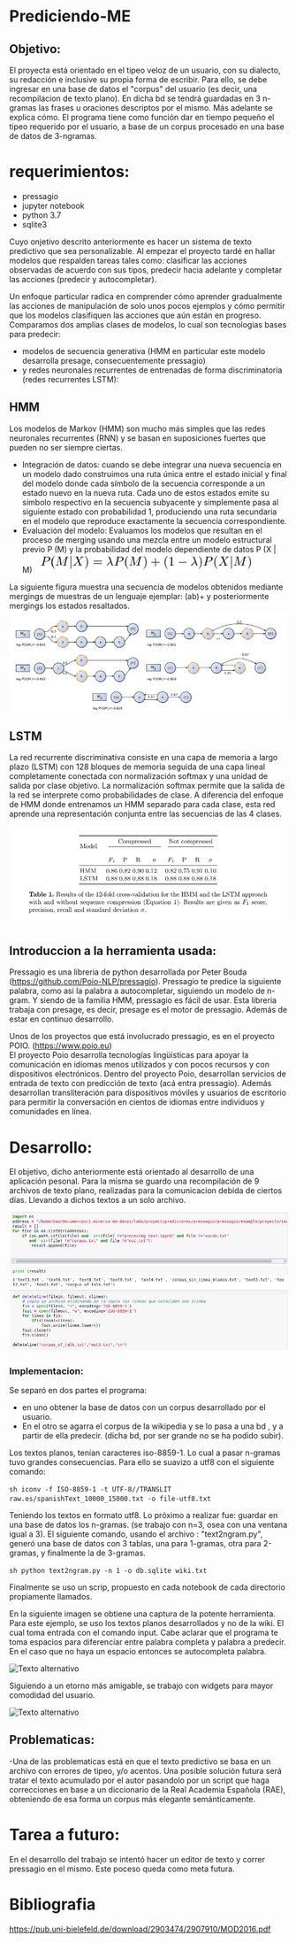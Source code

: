 # Prediciendo-ME

## Objetivo: 	
El proyecta está orientado en el tipeo veloz de un usuario, con su dialecto, su redacción e inclusive su propia forma de escribir.
Para ello, se debe ingresar en una base de datos el "corpus" del usuario (es decir, una recompilacion de texto plano). En dicha bd se tendrá guardadas en 3 n-gramas las frases u oraciones descriptos por el mismo. Más adelante se explica cómo.
El programa tiene como función dar en tiempo pequeño el tipeo requerido por el usuario, a base de un corpus procesado en una base de datos de 3-ngramas.

# requerimientos:
- pressagio
- jupyter notebook
- python 3.7
- sqlite3

Cuyo onjetivo descrito anteriormente es hacer un sistema de texto predictivo que sea personalizable.
Al empezar el proyecto tardé en hallar modelos que respalden tareas tales como: clasificar las acciones observadas de acuerdo con sus tipos, predecir hacia adelante y completar las acciones (predecir y autocompletar).

Un enfoque particular radica en comprender cómo aprender gradualmente las acciones de manipulación de solo unos pocos ejemplos y cómo permitir que los modelos clasifiquen las acciones que aún están en progreso. 
Comparamos dos amplias clases de modelos, lo cual son tecnologias bases para predecir:
- modelos de secuencia generativa (HMM en particular este modelo desarrolla presage, consecuentemente pressagio) 
- y redes neuronales recurrentes de entrenadas de forma discriminatoria (redes recurrentes LSTM):

## HMM 

Los modelos de Markov (HMM) son mucho más simples que las redes neuronales recurrentes (RNN) y se basan en suposiciones fuertes que pueden no ser siempre ciertas. 
- Integración de datos: cuando se debe integrar una nueva secuencia en un modelo dado
construimos una ruta única entre el estado inicial y final del modelo donde cada símbolo de la secuencia corresponde a un estado nuevo en la nueva ruta. Cada uno de estos estados emite su símbolo respectivo en la secuencia subyacente y simplemente pasa al siguiente estado con probabilidad 1, produciendo una ruta secundaria en el modelo que reproduce exactamente la secuencia correspondiente.
- Evaluación del modelo: Evaluamos los modelos que resultan en el proceso de merging usando una mezcla entre un modelo estructural previo P (M) y la probabilidad del modelo dependiente de datos P (X | M)
![Texto alternativo](/imagen/2.png)

La siguiente figura muestra una secuencia de modelos obtenidos mediante mergings de muestras de un lenguaje ejemplar:
(ab)+ y posteriormente mergings los estados resaltados.
![Texto alternativo](/imagen/3.png)

## LSTM

La red recurrente discriminativa consiste en una capa de memoria a largo plazo (LSTM) con 128 bloques de memoria seguida de una capa lineal completamente conectada con normalización softmax y una unidad de salida por clase objetivo. La normalización softmax permite que la salida de la red se interprete como probabilidades de clase. A diferencia del enfoque de HMM donde entrenamos un HMM separado para cada clase, esta red aprende una representación conjunta entre las secuencias de las 4 clases.

![Texto alternativo](/imagen/4.png)


## Introduccion a la herramienta usada:

Pressagio es una libreria de python desarrollada por Peter Bouda (https://github.com/Poio-NLP/pressagio).
Pressagio te predice la siguiente palabra,  como asi la palabra a autocompletar, siguiendo un modelo de n-gram. Y siendo de la familia HMM, pressagio es fácil de usar.
Esta libreria trabaja con presage, es decir, presage es el motor de pressagio. Además de estar en continuo desarrollo. 


Unos de los proyectos que está involucrado pressagio, es en el proyecto POIO. (https://www.poio.eu)  
El proyecto Poio desarrolla tecnologías lingüísticas para apoyar la comunicación en idiomas menos utilizados y con pocos recursos y con dispositivos electrónicos. Dentro del proyecto Poio, desarrollan servicios de entrada de texto con predicción de texto (acá entra pressagio). Además desarrollan transliteración para dispositivos móviles y usuarios de escritorio para permitir la conversación en cientos de idiomas entre individuos y comunidades en línea.

# Desarrollo:

El objetivo, dicho anteriormente está orientado al desarrollo de una aplicación pesonal. Para la misma se guardo una recompilación de 9 archivos de texto plano, realizadas para la comunicacion debida de ciertos días. Llevando a dichos textos a un solo archivo. 

![Texto alternativo](/imagen/5.png)

### Implementacion:
Se separó en dos partes el programa:
- en uno obtener la base de datos con un corpus desarrollado por el usuario.
- En el otro se agarra el corpus de la wikipedia y se lo pasa a una bd , y a partir de ella predecir. (dicha bd, por ser grande no se ha podido subir).

Los textos planos, tenían caracteres iso-8859-1. Lo cual a pasar n-gramas tuvo grandes consecuencias. 
Para ello se suavizo a utf8 con el siguiente comando:

```sh iconv -f ISO-8859-1 -t UTF-8//TRANSLIT raw.es/spanishText_10000_15000.txt -o file-utf8.txt```

Teniendo los textos en formato utf8. Lo próximo a realizar fue: guardar en una base de datos los n-gramas. (se trabajo con n=3, osea con una ventana igual a 3). El siguiente comando, usando el archivo : "text2ngram.py",  generó una base de datos con 3 tablas, una para 1-gramas, otra para 2-gramas, y finalmente la de 3-gramas.

```sh python text2ngram.py -n 1 -o db.sqlite wiki.txt```

Finalmente se uso un scrip, propuesto en cada notebook de cada directorio propiamente llamados.

En la siguiente imagen se obtiene una captura de la potente herramienta. Para este ejemplo, se uso los textos planos desarrollados y no de la wiki. El cual toma entrada con el comando input.
Cabe aclarar que el programa te toma espacios para diferenciar entre palabra completa y palabra a predecir. En el caso que no haya un espacio entonces se autocompleta palabra.

![Texto alternativo](/imagen/7.png)

Siguiendo a un etorno más amigable, se trabajo con widgets para mayor comodidad del usuario.

![Texto alternativo](/imagen/8.png)


## Problematicas:

-Una de las problematicas está en que el texto predictivo se basa en un archivo con errores de tipeo, y/o acentos. 
Una posible solución futura será tratar el texto acumulado por el autor pasandolo por un script que haga correcciones en base a un diccionario de la Real Academia Española (RAE), obteniendo de esa forma un corpus más elegante semánticamente. 

# Tarea a futuro:
En el desarrollo del trabajo se intentó hacer un editor de texto y correr pressagio en el mismo. Este poceso queda como meta futura.

# Bibliografia
https://pub.uni-bielefeld.de/download/2903474/2907910/MOD2016.pdf
